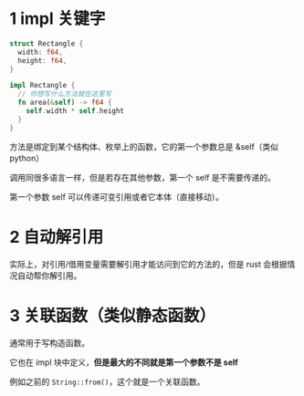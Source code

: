 # 1 impl 关键字

``` rust
struct Rectangle {
  width: f64,
  height: f64,
}

impl Rectangle {
  // 你想写什么方法就在这里写
  fn area(&self) -> f64 {
    self.width * self.height
  }
}
```

方法是绑定到某个结构体、枚举上的函数，它的第一个参数总是 &self（类似python）

调用同很多语言一样，但是若存在其他参数，第一个 self 是不需要传递的。

第一个参数 self 可以传递可变引用或者它本体（直接移动）。

# 2 自动解引用

实际上，对引用/借用变量需要解引用才能访问到它的方法的，但是 rust 会根据情况自动帮你解引用。

# 3 关联函数（类似静态函数）

通常用于写构造函数。

它也在 impl 块中定义，**但是最大的不同就是第一个参数不是 self**

例如之前的 `String::from()`，这个就是一个关联函数。

